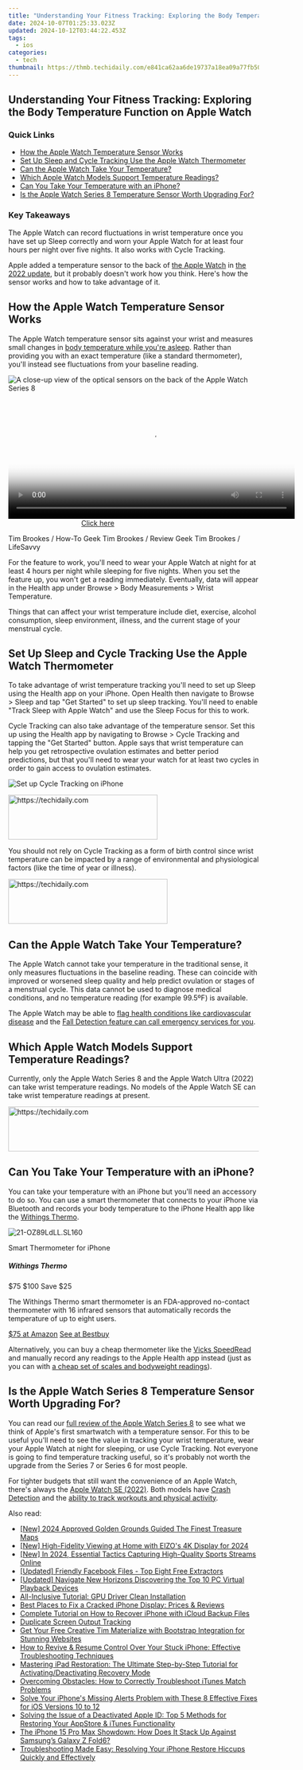 ```yaml
---
title: "Understanding Your Fitness Tracking: Exploring the Body Temperature Function on Apple Watch"
date: 2024-10-07T01:25:33.023Z
updated: 2024-10-12T03:44:22.453Z
tags:
  - ios
categories:
  - tech
thumbnail: https://thmb.techidaily.com/e841ca62aa6de19737a18ea09a77fb50f1ee7b8f2f1fa7b3ae229b7af797fcf8.jpg
---
```


## Understanding Your Fitness Tracking: Exploring the Body Temperature Function on Apple Watch

### Quick Links

* [How the Apple Watch Temperature Sensor Works](https://sound-tweaking.techidaily.com/updated-innovative-applications-unveiling-the-most-advanced-11-voice-modification-solutions-on-ios-and-android-without-an-expense-for-2024/)
* [Set Up Sleep and Cycle Tracking Use the Apple Watch Thermometer](https://some-techniques.techidaily.com/new-full-spectrum-analysis-unpacking-adobes-data-preservation-and-alternatives/)
* [Can the Apple Watch Take Your Temperature?](https://digital-screen-recording.techidaily.com/updated-effortless-techniques-for-iphone-screen-recordings-for-2024/)
* [Which Apple Watch Models Support Temperature Readings?](https://facebook-videos.techidaily.com/new-2024-approved-unveiling-the-secrets-to-a-flawless-fb-live-session/)
* [Can You Take Your Temperature with an iPhone?](https://screen-mirror.techidaily.com/in-2024-a-guide-samsung-galaxy-a23-5g-wireless-and-wired-screen-mirroring-drfone-by-drfone-android/)
* [Is the Apple Watch Series 8 Temperature Sensor Worth Upgrading For?](https://media-tips.techidaily.com/explore-the-leading-free-mp4-to-asf-converter-tools-available-online/)

### Key Takeaways

 The Apple Watch can record fluctuations in wrist temperature once you have set up Sleep correctly and worn your Apple Watch for at least four hours per night over five nights. It also works with Cycle Tracking.

 Apple added a temperature sensor to the back of [the Apple Watch](https://extra-hints.techidaily.com/updated-capture-with-clarity-advanced-tips-for-gopro-hero5-black/) in [the 2022 update](https://some-approaches.techidaily.com/in-2024-top-ten-frame-enhancers-for-visual-artistry/), but it probably doesn't work how you think. Here's how the sensor works and how to take advantage of it.

##  How the Apple Watch Temperature Sensor Works

 The Apple Watch temperature sensor sits against your wrist and measures small changes in [body temperature while you're asleep](https://www.lifesavvy.com/44360/this-is-the-ideal-sleep-temperature/). Rather than providing you with an exact temperature (like a standard thermometer), you'll instead see fluctuations from your baseline reading.

![A close-up view of the optical sensors on the back of the Apple Watch Series 8](https://static1.howtogeekimages.com/wordpress/wp-content/uploads/2023/04/52559368730_8e05d85bbf_o.jpg) 

<!-- affiliate ads begin -->
<span id="1983475">
					<video width="576" height="240" style="cursor:pointer"
           poster="//a.impactradius-go.com/display-clicktoplayimage/1983475.png"
           onclick="if(!this.playClicked){this.play();this.setAttribute('controls',true);this.playClicked=true;}">
	   <source src="//a.impactradius-go.com/display-ad/22993-1983475">
	   <img src="//a.impactradius-go.com/display-clicktoplayimage/1983475.png" style="border: none; height: 100%; width: 100%; object-fit: contain">
	</video>
	<div style="width:360px;text-align:center"><a href="javascript:window.open(decodeURIComponent('https%3A%2F%2Fhomestyler.sjv.io%2Fc%2F5597632%2F1983475%2F22993'), '_blank');void(0);">Click here</a></div>
</span>
<img height="0" width="0" src="https://imp.pxf.io/i/5597632/1983475/22993" style="position:absolute;visibility:hidden;" border="0" />
<!-- affiliate ads end -->

Tim Brookes / How-To Geek Tim Brookes / Review Geek Tim Brookes / LifeSavvy

 For the feature to work, you'll need to wear your Apple Watch at night for at least 4 hours per night while sleeping for five nights. When you set the feature up, you won't get a reading immediately. Eventually, data will appear in the Health app under Browse > Body Measurements > Wrist Temperature.

 Things that can affect your wrist temperature include diet, exercise, alcohol consumption, sleep environment, illness, and the current stage of your menstrual cycle.

##  Set Up Sleep and Cycle Tracking Use the Apple Watch Thermometer

 To take advantage of wrist temperature tracking you'll need to set up Sleep using the Health app on your iPhone. Open Health then navigate to Browse > Sleep and tap "Get Started" to set up sleep tracking. You'll need to enable "Track Sleep with Apple Watch" and use the Sleep Focus for this to work.

 Cycle Tracking can also take advantage of the temperature sensor. Set this up using the Health app by navigating to Browse > Cycle Tracking and tapping the "Get Started" button. Apple says that wrist temperature can help you get retrospective ovulation estimates and better period predictions, but that you'll need to wear your watch for at least two cycles in order to gain access to ovulation estimates.

![Set up Cycle Tracking on iPhone](https://static1.howtogeekimages.com/wordpress/wp-content/uploads/2023/04/cycle_tracking_health.jpg) 

<!-- affiliate ads begin -->
<a href="https://aligracehair.sjv.io/c/5597632/2135400/19272" target="_top" id="2135400">
  <img src="//a.impactradius-go.com/display-ad/19272-2135400" border="0" alt="https://techidaily.com" width="300" height="90"/>
</a>
<img height="0" width="0" src="https://aligracehair.sjv.io/i/5597632/2135400/19272" style="position:absolute;visibility:hidden;" border="0" />
<!-- affiliate ads end -->

 You should not rely on Cycle Tracking as a form of birth control since wrist temperature can be impacted by a range of environmental and physiological factors (like the time of year or illness).

<!-- affiliate ads begin -->
<a href="https://aligracehair.sjv.io/c/5597632/2135401/19272" target="_top" id="2135401">
  <img src="//a.impactradius-go.com/display-ad/19272-2135401" border="0" alt="https://techidaily.com" width="320" height="90"/>
</a>
<img height="0" width="0" src="https://aligracehair.sjv.io/i/5597632/2135401/19272" style="position:absolute;visibility:hidden;" border="0" />
<!-- affiliate ads end -->

##  Can the Apple Watch Take Your Temperature?

 The Apple Watch cannot take your temperature in the traditional sense, it only measures fluctuations in the baseline reading. These can coincide with improved or worsened sleep quality and help predict ovulation or stages of a menstrual cycle. This data cannot be used to diagnose medical conditions, and no temperature reading (for example 99.5ºF) is available.

 The Apple Watch may be able to [flag health conditions like cardiovascular disease](https://fake-location.techidaily.com/in-2024-3-ways-to-change-location-on-facebook-marketplace-for-lava-blaze-curve-5g-drfone-by-drfone-virtual-android/) and the [Fall Detection feature can call emergency services for you](https://visual-screen-recording.techidaily.com/new-zoom-room-basics-for-newbies/).

##  Which Apple Watch Models Support Temperature Readings?

 Currently, only the Apple Watch Series 8 and the Apple Watch Ultra (2022) can take wrist temperature readings. No models of the Apple Watch SE can take wrist temperature readings at present.

<!-- affiliate ads begin -->
<a href="https://appsumo.8odi.net/c/5597632/2118315/7443" target="_top" id="2118315">
  <img src="//a.impactradius-go.com/display-ad/7443-2118315" border="0" alt="https://techidaily.com" width="728" height="90"/>
</a>
<img height="0" width="0" src="https://appsumo.8odi.net/i/5597632/2118315/7443" style="position:absolute;visibility:hidden;" border="0" />
<!-- affiliate ads end -->

##  Can You Take Your Temperature with an iPhone?

 You can take your temperature with an iPhone but you'll need an accessory to do so. You can use a smart thermometer that connects to your iPhone via Bluetooth and records your body temperature to the iPhone Health app like the [Withings Thermo](https://www.amazon.com/Withings-Nokia-Thermo-Temporal-Thermometer/dp/B072LQFK3R?tag=htg-v2-29da6v0-20&ascsubtag=UUhtgUeUpU202015&asc%5Frefurl=https%3A%2F%2Fwww.howtogeek.com%2F887231%2Fhow-the-apple-watch-body-temperature-feature-works-and-where-to-find-it%2F&asc%5Fcampaign=Short-Term).

![21-OZ89LdLL._SL160_](https://static1.howtogeekimages.com/wordpress/wp-content/uploads/2023/06/21-oz89ldll-_sl160_.jpg) 

Smart Thermometer for iPhone

#####  Withings Thermo

$75 $100 Save $25 

The Withings Thermo smart thermometer is an FDA-approved no-contact thermometer with 16 infrared sensors that automatically records the temperature of up to eight users.

[$75 at Amazon](https://www.amazon.com/Withings-Nokia-Thermo-Temporal-Thermometer/dp/B072LQFK3R) [See at Bestbuy](https://shop-links.co/link/?exclusive=1&publisher_slug=itechdaily19598&url=https%3A%2F%2Fwww.bestbuy.com%2Fsite%2Fwithings__thermo_sma%2F5869537.p%3FskuId%3D5869537%2522target%253D%2522_blank) 

 Alternatively, you can buy a cheap thermometer like the [Vicks SpeedRead](https://www.amazon.com/Vicks-SpeedRead-Digital-Thermometer-V912US/dp/B000GRXHIE?tag=htg-v2-29da6v0-20&ascsubtag=UUhtgUeUpU202015&asc%5Frefurl=https%3A%2F%2Fwww.howtogeek.com%2F887231%2Fhow-the-apple-watch-body-temperature-feature-works-and-where-to-find-it%2F&asc%5Fcampaign=Short-Term) and manually record any readings to the Apple Health app instead (just as you can with [a cheap set of scales and bodyweight readings](https://on-screen-recording.techidaily.com/updated-in-2024-enhance-your-file-management-six-tips-for-win-11s-mov-files/)).

##  Is the Apple Watch Series 8 Temperature Sensor Worth Upgrading For?

 You can read our [full review of the Apple Watch Series 8](https://remote-screen-capture.techidaily.com/voice-recording-mastery-with-ipad-tools/) to see what we think of Apple's first smartwatch with a temperature sensor. For this to be useful you'll need to see the value in tracking your wrist temperature, wear your Apple Watch at night for sleeping, or use Cycle Tracking. Not everyone is going to find temperature tracking useful, so it's probably not worth the upgrade from the Series 7 or Series 6 for most people.

 For tighter budgets that still want the convenience of an Apple Watch, there's always the [Apple Watch SE (2022)](https://android-transfer.techidaily.com/in-2024-how-to-transfer-contacts-from-oppo-a18-to-other-android-devices-devices-drfone-by-drfone-transfer-from-android-transfer-from-android/). Both models have [Crash Detection](https://screen-mirror.techidaily.com/8-best-apps-for-screen-mirroring-itel-s23-pc-drfone-by-drfone-android/) and the [ability to track workouts and physical activity](https://article-tips.techidaily.com/new-2024-approved-crafting-gentle-sound-declines-with-logic-pro/).

<ins class="adsbygoogle"
     style="display:block"
     data-ad-format="autorelaxed"
     data-ad-client="ca-pub-7571918770474297"
     data-ad-slot="1223367746"></ins>

<ins class="adsbygoogle"
     style="display:block"
     data-ad-client="ca-pub-7571918770474297"
     data-ad-slot="8358498916"
     data-ad-format="auto"
     data-full-width-responsive="true"></ins>

<span class="atpl-alsoreadstyle">Also read:</span>
<div><ul>
<li><a href="https://screen-mirroring-recording.techidaily.com/new-2024-approved-golden-grounds-guided-the-finest-treasure-maps/"><u>[New] 2024 Approved Golden Grounds Guided The Finest Treasure Maps</u></a></li>
<li><a href="https://fox-hovers.techidaily.com/new-high-fidelity-viewing-at-home-with-eizos-4k-display-for-2024/"><u>[New] High-Fidelity Viewing at Home with EIZO's 4K Display for 2024</u></a></li>
<li><a href="https://on-screen-recording.techidaily.com/new-in-2024-essential-tactics-capturing-high-quality-sports-streams-online/"><u>[New] In 2024, Essential Tactics Capturing High-Quality Sports Streams Online</u></a></li>
<li><a href="https://facebook-videos.techidaily.com/updated-friendly-facebook-files-top-eight-free-extractors/"><u>[Updated] Friendly Facebook Files - Top Eight Free Extractors</u></a></li>
<li><a href="https://extra-guidance.techidaily.com/updated-navigate-new-horizons-discovering-the-top-10-pc-virtual-playback-devices/"><u>[Updated] Navigate New Horizons Discovering the Top 10 PC Virtual Playback Devices</u></a></li>
<li><a href="https://driver-install.techidaily.com/all-inclusive-tutorial-gpu-driver-clean-installation/"><u>All-Inclusive Tutorial: GPU Driver Clean Installation</u></a></li>
<li><a href="https://os-tips.techidaily.com/best-places-to-fix-a-cracked-iphone-display-prices-and-reviews/"><u>Best Places to Fix a Cracked iPhone Display: Prices & Reviews</u></a></li>
<li><a href="https://os-tips.techidaily.com/complete-tutorial-on-how-to-recover-iphone-with-icloud-backup-files/"><u>Complete Tutorial on How to Recover iPhone with iCloud Backup Files</u></a></li>
<li><a href="https://desktop-recording.techidaily.com/duplicate-screen-output-tracking/"><u>Duplicate Screen Output Tracking</u></a></li>
<li><a href="https://win-news.techidaily.com/get-your-free-creative-tim-materialize-with-bootstrap-integration-for-stunning-websites/"><u>Get Your Free Creative Tim Materialize with Bootstrap Integration for Stunning Websites</u></a></li>
<li><a href="https://os-tips.techidaily.com/how-to-revive-and-resume-control-over-your-stuck-iphone-effective-troubleshooting-techniques/"><u>How to Revive & Resume Control Over Your Stuck iPhone: Effective Troubleshooting Techniques</u></a></li>
<li><a href="https://os-tips.techidaily.com/mastering-ipad-restoration-the-ultimate-step-by-step-tutorial-for-activatingdeactivating-recovery-mode/"><u>Mastering iPad Restoration: The Ultimate Step-by-Step Tutorial for Activating/Deactivating Recovery Mode</u></a></li>
<li><a href="https://os-tips.techidaily.com/overcoming-obstacles-how-to-correctly-troubleshoot-itunes-match-problems/"><u>Overcoming Obstacles: How to Correctly Troubleshoot iTunes Match Problems</u></a></li>
<li><a href="https://os-tips.techidaily.com/solve-your-iphones-missing-alerts-problem-with-these-8-effective-fixes-for-ios-versions-10-to-12/"><u>Solve Your iPhone's Missing Alerts Problem with These 8 Effective Fixes for iOS Versions 10 to 12</u></a></li>
<li><a href="https://os-tips.techidaily.com/solving-the-issue-of-a-deactivated-apple-id-top-5-methods-for-restoring-your-appstore-and-itunes-functionality/"><u>Solving the Issue of a Deactivated Apple ID: Top 5 Methods for Restoring Your AppStore & iTunes Functionality</u></a></li>
<li><a href="https://technical-tips.techidaily.com/the-iphone-15-pro-max-showdown-how-does-it-stack-up-against-samsungs-galaxy-z-fold6/"><u>The iPhone 15 Pro Max Showdown: How Does It Stack Up Against Samsung’s Galaxy Z Fold6?</u></a></li>
<li><a href="https://os-tips.techidaily.com/troubleshooting-made-easy-resolving-your-iphone-restore-hiccups-quickly-and-effectively/"><u>Troubleshooting Made Easy: Resolving Your iPhone Restore Hiccups Quickly and Effectively</u></a></li>
</ul></div>

